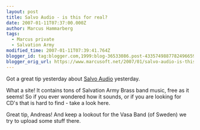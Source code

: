 ```yaml
---
layout: post
title: Salvo Audio - is this for real?
date: 2007-01-11T07:37:00.000Z
author: Marcus Hammarberg
tags:
  - Marcus private
  - Salvation Army
modified_time: 2007-01-11T07:39:41.764Z
blogger_id: tag:blogger.com,1999:blog-36533086.post-4335749887782496659
blogger_orig_url: https://www.marcusoft.net/2007/01/salvo-audio-is-this-for-real.html
---
```


Got a great tip yesterday about [Salvo
Audio](http://www.salvoaudio.com/) yesterday.

What a site! It contains tons of Salvation Army Brass band music, free
as it seems! So if you ever wondered how it sounds, or if you are
looking for CD's that is hard to find -
take a look here.

Great tip, Andreas! And keep a lookout for the Vasa Band (of Sweden) we try to
upload some stuff there.

